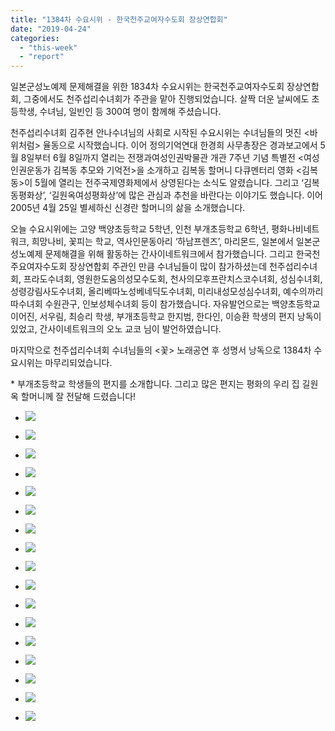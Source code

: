 ```yaml
---
title: "1384차 수요시위 - 한국천주교여자수도회 장상연합회"
date: "2019-04-24"
categories: 
  - "this-week"
  - "report"
---
```


일본군성노예제 문제해결을 위한 1834차 수요시위는 한국천주교여자수도회 장상연합회, 그중에서도 천주섭리수녀회가 주관을 맡아 진행되었습니다. 살짝 더운 날씨에도 초등학생, 수녀님, 일빈인 등 300여 명이 함께해 주셨습니다.

천주섭리수녀회 김주현 안나수녀님의 사회로 시작된 수요시위는 수녀님들의 멋진 <바위처럼> 율동으로 시작했습니다. 이어 정의기억연대 한경희 사무총장은 경과보고에서 5월 8일부터 6월 8일까지 열리는 전쟁과여성인권박물관 개관 7주년 기념 특별전 <여성인권운동가 김복동 추모와 기억전>을 소개하고 김복동 할머니 다큐멘터리 영화 <김복동>이 5월에 열리는 전주국제영화제에서 상영된다는 소식도 알렸습니다. 그리고 ‘김복동평화상’, ‘길원옥여성평화상’에 많은 관심과 추천을 바란다는 이야기도 했습니다. 이어 2005년 4월 25일 별세하신 신경란 할머니의 삶을 소개했습니다.

오늘 수요시위에는 고양 백양초등학교 5학년, 인천 부개초등학교 6학년, 평화나비네트워크, 희망나비, 꽃피는 학교, 역사인문동아리 ‘하남프렌즈’, 마리몬드, 일본에서 일본군성노예제 문제해결을 위해 활동하는 간사이네트워크에서 참가했습니다. 그리고 한국천주요여자수도회 장상연합회 주관인 만큼 수녀님들이 많이 참가하셨는데 천주섭리수녀회, 프라도수녀회, 영원한도움의성모수도회, 천사의모후프란치스코수녀회, 성심수녀회, 성령강림사도수녀회, 올리베따노성베네딕도수녀회, 미리내성모성심수녀회, 예수의까리따수녀회 수원관구, 인보성체수녀회 등이 참가했습니다. 자유발언으로는 백양초등학교 이어진, 서우림, 최승리 학생, 부개초등학교 한지범, 한다인, 이승환 학생의 편지 낭독이 있었고, 간사이네트워크의 오노 교코 님이 발언하였습니다.

마지막으로 천주섭리수녀회 수녀님들의 <꽃> 노래공연 후 성명서 낭독으로 1384차 수요시위는 마무리되었습니다.

\* 부개초등학교 학생들의 편지를 소개합니다. 그리고 많은 편지는 평화의 우리 집 길원옥 할머니께 잘 전달해 드렸습니다!

- ![](https://r2.womenandwar.net/2019/04/20190424_124035-1024x607.jpg)
    
- ![](https://r2.womenandwar.net/2019/04/IMGP6403-1024x680.jpg)
    
- ![](https://r2.womenandwar.net/2019/04/IMGP6407-1024x680.jpg)
    
- ![](https://r2.womenandwar.net/2019/04/IMGP6417-1024x680.jpg)
    
- ![](https://r2.womenandwar.net/2019/04/IMGP6428-1024x680.jpg)
    
- ![](https://r2.womenandwar.net/2019/04/IMGP6438-1024x680.jpg)
    
- ![](https://r2.womenandwar.net/2019/04/IMGP6453-1024x680.jpg)
    
- ![](https://r2.womenandwar.net/2019/04/IMGP6464-1024x680.jpg)
    
- ![](https://r2.womenandwar.net/2019/04/IMGP6467-1024x680.jpg)
    
- ![](https://r2.womenandwar.net/2019/04/IMGP6470-1024x680.jpg)
    
- ![](https://r2.womenandwar.net/2019/04/IMGP64841-1024x768.jpg)
    
- ![](https://r2.womenandwar.net/2019/04/IMGP6484-1024x680.jpg)
    
- ![](https://r2.womenandwar.net/2019/04/IMGP6498-복사본-1024x680.jpg)
    
- ![](https://r2.womenandwar.net/2019/04/S28BW-1-1024x722.jpg)
    
- ![](https://r2.womenandwar.net/2019/04/S28BW-2-1024x722.jpg)
    
- ![](https://r2.womenandwar.net/2019/04/S28BW-419042415360-1024x722.jpg)
    
- ![](https://r2.womenandwar.net/2019/04/사본-20190424_153434-1024x752.jpg)
